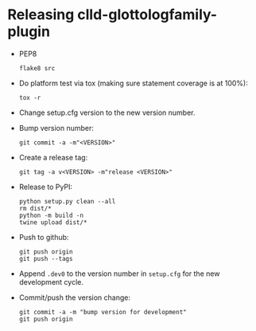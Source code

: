 # Releasing clld-glottologfamily-plugin

- PEP8
  ```shell
  flake8 src
  ```

- Do platform test via tox (making sure statement coverage is at 100%):
  ```shell
  tox -r
  ```

- Change setup.cfg version to the new version number.

- Bump version number:
  ```
  git commit -a -m"<VERSION>"
  ```

- Create a release tag:
  ```
  git tag -a v<VERSION> -m"release <VERSION>"
  ```

- Release to PyPI:
  ```
  python setup.py clean --all
  rm dist/*
  python -m build -n
  twine upload dist/*
  ```

- Push to github:
  ```shell
  git push origin
  git push --tags
  ```

- Append `.dev0` to the version number in `setup.cfg` for the new development cycle.

- Commit/push the version change:
  ```shell
  git commit -a -m "bump version for development"
  git push origin
  ```
